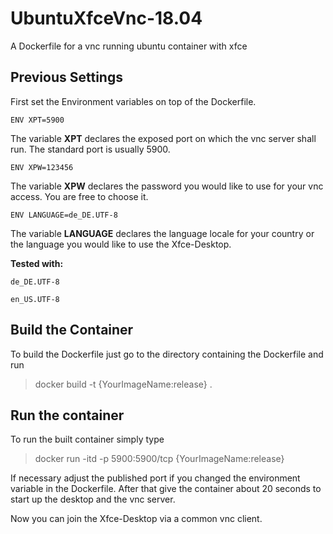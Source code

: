 # UbuntuXfceVnc-18.04
A Dockerfile for a vnc running ubuntu container with xfce


## Previous Settings
First set the Environment variables on top of the Dockerfile.

`ENV XPT=5900`

The variable **XPT** declares the exposed port on which the vnc server shall run. The standard port is usually 5900. 

`ENV XPW=123456`

The variable **XPW** declares the password you would like to use for your vnc access. You are free to choose it.

`ENV LANGUAGE=de_DE.UTF-8`

The variable **LANGUAGE** declares the language locale for your country or the language you would like to use the Xfce-Desktop.

**Tested with:**

`de_DE.UTF-8`

`en_US.UTF-8`


## Build the Container

To build the Dockerfile just go to the directory containing the Dockerfile and run

> docker build -t {YourImageName:release} . 

## Run the container

To run the built container simply type

> docker run -itd -p 5900:5900/tcp {YourImageName:release}

If necessary adjust the published port if you changed the environment variable in the Dockerfile.
After that give the container about 20 seconds to start up the desktop and the vnc server.

Now you can join the Xfce-Desktop via a common vnc client.
